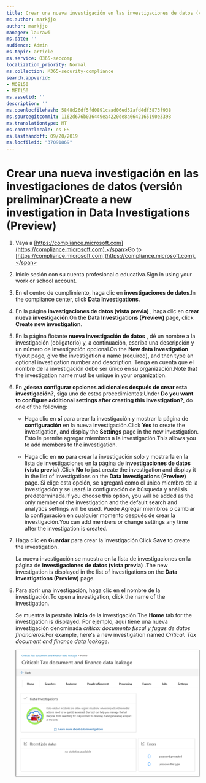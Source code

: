 ```yaml
---
title: Crear una nueva investigación en las investigaciones de datos (versión preliminar)
ms.author: markjjo
author: markjjo
manager: laurawi
ms.date: ''
audience: Admin
ms.topic: article
ms.service: O365-seccomp
localization_priority: Normal
ms.collection: M365-security-compliance
search.appverid:
- MOE150
- MET150
ms.assetid: ''
description: ''
ms.openlocfilehash: 5848d26df5fd0891caad06ed52afd4df3873f938
ms.sourcegitcommit: 1162d676b036449ea4220de8a6642165190e3398
ms.translationtype: MT
ms.contentlocale: es-ES
ms.lasthandoff: 09/20/2019
ms.locfileid: "37091869"
---
```

# <a name="create-a-new-investigation-in-data-investigations-preview"></a><span data-ttu-id="3204e-102">Crear una nueva investigación en las investigaciones de datos (versión preliminar)</span><span class="sxs-lookup"><span data-stu-id="3204e-102">Create a new investigation in Data Investigations (Preview)</span></span>

1. <span data-ttu-id="3204e-103">Vaya a [https://compliance.microsoft.com](https://compliance.microsoft.com).</span><span class="sxs-lookup"><span data-stu-id="3204e-103">Go to [https://compliance.microsoft.com](https://compliance.microsoft.com).</span></span>
    
2. <span data-ttu-id="3204e-104">Inicie sesión con su cuenta profesional o educativa.</span><span class="sxs-lookup"><span data-stu-id="3204e-104">Sign in using your work or school account.</span></span>
    
3. <span data-ttu-id="3204e-105">En el centro de cumplimiento, haga clic en **investigaciones de datos**.</span><span class="sxs-lookup"><span data-stu-id="3204e-105">In the compliance center, click **Data Investigations**.</span></span>
 
4. <span data-ttu-id="3204e-106">En la página **investigaciones de datos (vista previa)** , haga clic en **crear nueva investigación**.</span><span class="sxs-lookup"><span data-stu-id="3204e-106">On the **Data Investigations (Preview)** page, click **Create new investigation**.</span></span>
    
5. <span data-ttu-id="3204e-107">En la página flotante **nueva investigación de datos** , dé un nombre a la investigación (obligatorio) y, a continuación, escriba una descripción y un número de investigación opcional.</span><span class="sxs-lookup"><span data-stu-id="3204e-107">On the **New data investigation** flyout page, give the investigation a name (required), and then type an optional investigation number and description.</span></span> <span data-ttu-id="3204e-108">Tenga en cuenta que el nombre de la investigación debe ser único en su organización.</span><span class="sxs-lookup"><span data-stu-id="3204e-108">Note that the investigation name must be unique in your organization.</span></span>

6. <span data-ttu-id="3204e-109">En **¿desea configurar opciones adicionales después de crear esta investigación?**, siga uno de estos procedimientos:</span><span class="sxs-lookup"><span data-stu-id="3204e-109">Under **Do you want to configure additional settings after creating this investigation?**, do one of the following:</span></span>

    - <span data-ttu-id="3204e-110">Haga clic en **sí** para crear la investigación y mostrar la página de **configuración** en la nueva investigación.</span><span class="sxs-lookup"><span data-stu-id="3204e-110">Click **Yes** to create the investigation, and display the **Settings** page in the new investigation.</span></span> <span data-ttu-id="3204e-111">Esto le permite agregar miembros a la investigación.</span><span class="sxs-lookup"><span data-stu-id="3204e-111">This allows you to add members to the investigation.</span></span>
    
    - <span data-ttu-id="3204e-112">Haga clic en **no** para crear la investigación solo y mostrarla en la lista de investigaciones en la página de **investigaciones de datos (vista previa)** .</span><span class="sxs-lookup"><span data-stu-id="3204e-112">Click **No** to just create the investigation and display it in the list of investigations on the **Data Investigations (Preview)** page.</span></span> <span data-ttu-id="3204e-113">Si elige esta opción, se agregará como el único miembro de la investigación y se usará la configuración de búsqueda y análisis predeterminada.</span><span class="sxs-lookup"><span data-stu-id="3204e-113">If you choose this option, you will be added as the only member of the investigation and the default search and analytics settings will be used.</span></span> <span data-ttu-id="3204e-114">Puede Agregar miembros o cambiar la configuración en cualquier momento después de crear la investigación.</span><span class="sxs-lookup"><span data-stu-id="3204e-114">You can add members or change settings any time after the investigation is created.</span></span>

7. <span data-ttu-id="3204e-115">Haga clic en **Guardar** para crear la investigación.</span><span class="sxs-lookup"><span data-stu-id="3204e-115">Click **Save** to create the investigation.</span></span>

    <span data-ttu-id="3204e-116">La nueva investigación se muestra en la lista de investigaciones en la página de **investigaciones de datos (vista previa)** .</span><span class="sxs-lookup"><span data-stu-id="3204e-116">The new investigation is displayed in the list of investigations on the **Data Investigations (Preview)** page.</span></span> 

8. <span data-ttu-id="3204e-117">Para abrir una investigación, haga clic en el nombre de la investigación.</span><span class="sxs-lookup"><span data-stu-id="3204e-117">To open a investigation, click the name of the investigation.</span></span> 

    <span data-ttu-id="3204e-118">Se muestra la pestaña **Inicio** de la investigación.</span><span class="sxs-lookup"><span data-stu-id="3204e-118">The **Home** tab for the investigation is displayed.</span></span> <span data-ttu-id="3204e-119">Por ejemplo, aquí tiene una nueva investigación denominada *crítico: documento fiscal y fugas de datos financieros*.</span><span class="sxs-lookup"><span data-stu-id="3204e-119">For example, here's a new investigation named *Critical: Tax document and finance data leakage*.</span></span>

    ![La pestaña Inicio para una nueva investigación en investigaciones de datos](media/NewDataInvestigations.png)
